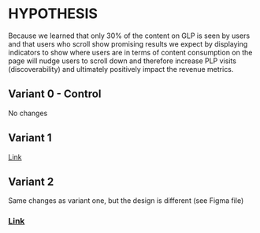 # HYPOTHESIS
Because we learned that only 30% of the content on GLP is seen by users and that users who scroll show promising results we expect by displaying indicators to show where users are in terms of content consumption on the page will nudge users to scroll down and therefore increase PLP visits (discoverability) and ultimately positively impact the revenue metrics.


## Variant 0 - Control
No changes

## Variant 1 
[Link](https://www.figma.com/file/Ah5V1TRimGxKXj7m5xbiCM/Pagination-on-GLP?node-id=0%3A1) 

## Variant 2
Same changes as variant one, but the design is different (see Figma file)

### [Link](https://app.asana.com/0/1142740092692434/1202195602303854/f)